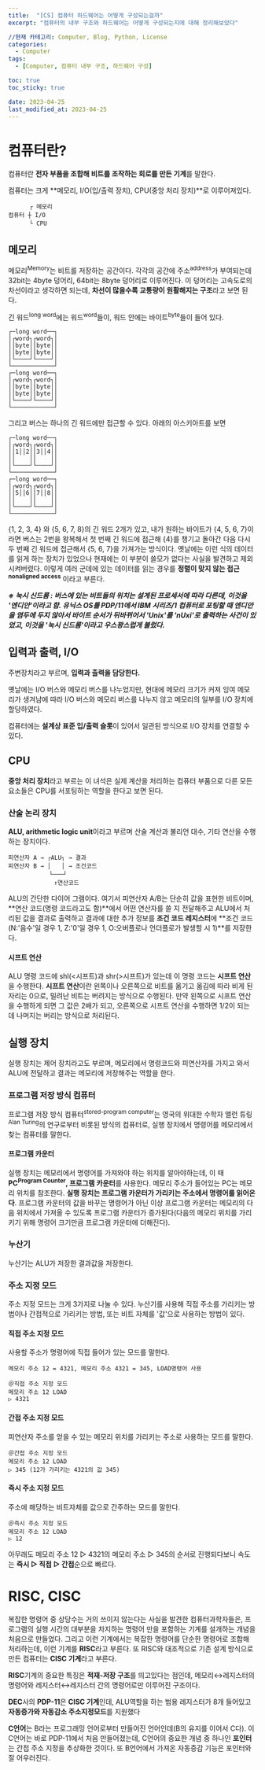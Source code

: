 ```yaml
---
title:  "[CS] 컴퓨터 하드웨어는 어떻게 구성되는걸까"
excerpt: "컴퓨터의 내부 구조와 하드웨어는 어떻게 구성되는지에 대해 정리해보았다"

//현재 카테고리: Computer, Blog, Python, License
categories:
  - Computer
tags:
  - [Computer, 컴퓨터 내부 구조, 하드웨어 구성]

toc: true
toc_sticky: true

date: 2023-04-25
last_modified_at: 2023-04-25
---
```


# 컴퓨터란?
컴퓨터란 **전자 부품을 조합해 비트를 조작하는 회로를 만든 기계**를 말한다.

컴퓨터는 크게 **메모리, I/O(입/출력 장치), CPU(중앙 처리 장치)**로 이루어져있다.

```
　　　 ┌ 메모리
컴퓨터 ┼ I/O
　　　 └ CPU
```

## 메모리
메모리<sup>Memory</sup>는 비트를 저장하는 공간이다. 각각의 공간에 주소<sup>address</sup>가 부여되는데 32bit는 4byte 덩어리, 64bit는 8byte 덩어리로 이루어진다. 이 덩어리는 고속도로의 차선이라고 생각하면 되는데, **차선이 많을수록 교통량이 원활해지는 구조**라고 보면 된다.

긴 워드<sup>long word</sup>에는 워드<sup>word</sup>들이, 워드 안에는 바이트<sup>byte</sup>들이 들어 있다.

```
┌─long word──┐
│┌word┐┌word┐│
││byte││byte││
││byte││byte││
│└────┘└────┘│
└────────────┘
┌─long word──┐
│┌word┐┌word┐│
││byte││byte││
││byte││byte││
│└────┘└────┘│
└────────────┘
```

그리고 버스는 하나의 긴 워드에만 접근할 수 있다. 아래의 아스키아트를 보면

```
┌─long word──┐
│┌word┐┌word┐│
││1││2││3││4││
││    ││    ││
│└────┘└────┘│
└────────────┘
┌─long word──┐
│┌word┐┌word┐│
││5││6││7││8││
││    ││    ││
│└────┘└────┘│
└────────────┘
```

{1, 2, 3, 4} 와 {5, 6, 7, 8}의 긴 워드 2개가 있고, 내가 원하는 바이트가 {4, 5, 6, 7}이라면 버스는 2번을 왕복해서 첫 번째 긴 워드에 접근해 {4}를 챙기고 돌아간 다음 다시 두 번째 긴 워드에 접근해서 {5, 6, 7}을 가져가는 방식이다. 옛날에는 이런 식의 데이터를 읽게 하는 장치가 있었으나 현재에는 이 부분이 쓸모가 없다는 사실을 발견하고 제외시켜버렸다. 이렇게 여러 군데에 있는 데이터를 읽는 경우를 **정렬이 맞지 않는 접근<sup>nonaligned access</sup>** 이라고 부른다.

***※ 눅시 신드롬 : 버스에 있는 비트들의 위치는 설계된 프로세서에 따라 다른데, 이것을 '엔디안'이라고 함. 유닉스 OS를 PDP/11에서 IBM 시리즈/1 컴퓨터로 포팅할 때 엔디안을 염두에 두지 않아서 바이트 순서가 뒤바뀌어서 'Unix'를 'nUxi'로 출력하는 사건이 있었고, 이것을 '눅시 신드롬'이라고 우스꽝스럽게 불렀다.***

## 입력과 출력, I/O
주변장치라고 부르며, **입력과 출력을 담당한다.**

옛날에는 I/O 버스와 메모리 버스를 나누었지만, 현대에 메모리 크기가 커져 잉여 메모리가 생겨남에 따라 I/O 버스와 메모리 버스를 나누지 않고 메모리의 일부를 I/O 장치에 할당하였다.

컴퓨터에는 **설계상 표준 입/출력 슬롯**이 있어서 일관된 방식으로 I/O 장치를 연결할 수 있다.

## CPU
**중앙 처리 장치**라고 부르는 이 녀석은 실제 계산을 처리하는 컴퓨터 부품으로 다른 모든 요소들은 CPU를 서포팅하는 역할을 한다고 보면 된다.

### 산술 논리 장치
**ALU, arithmetic logic unit**이라고 부르며 산술 계산과 불리언 대수, 기타 연산을 수행하는 장치이다.

```
피연산자 A → ┌ALU┐ → 결과
피연산자 B → │   │ → 조건코드
　　　　     └───┘
             ↑연산코드
```
ALU의 간단한 다이어 그램이다. 여기서 피연산자 A/B는 단순히 값을 표현한 비트이며, **연산 코드(명령 코드라고도 함)**에서 어떤 연산자를 쓸 지 전달해주고 ALU에서 처리된 값을 결과로 출력하고 결과에 대한 추가 정보를 **조건 코드 레지스터**에 **조건 코드(N:'음수'일 경우 1, Z:'0'일 경우 1, O:오버플로나 언더플로가 발생할 시 1)**를 저장한다.

#### 시프트 연산
ALU 명령 코드에 shl(<시프트)과 shr(>시프트)가 있는데 이 명령 코드는 **시프트 연산**을 수행한다. **시프트 연산**이란 왼쪽이나 오른쪽으로 비트를 옮기고 옮김에 따라 비게 된 자리는 0으로, 밀려난 비트는 버려지는 방식으로 수행된다. 만약 왼쪽으로 시프트 연산을 수행하게 되면 그 값은 2배가 되고, 오른쪽으로 시프트 연산을 수행하면 1/2이 되는데 나머지는 버리는 방식으로 처리된다.

## 실행 장치
실행 장치는 제어 장치라고도 부르며, 메모리에서 명령코드와 피연산자를 가지고 와서 ALU에 전달하고 결과는 메모리에 저장해주는 역할을 한다.

### 프로그램 저장 방식 컴퓨터
프로그램 저장 방식 컴퓨터<sup>stored-program computer</sup>는 영국의 위대한 수학자 앨런 튜링<sup>Alan Turing</sup>의 연구로부터 비롯된 방식의 컴퓨터로, 실행 장치에서 명령어를 메모리에서 찾는 컴퓨터를 말한다. 

#### 프로그램 카운터
실행 장치는 메모리에서 명령어를 가져와야 하는 위치를 알아야하는데, 이 때 **PC<sup>Program Counter</sup>, 프로그램 카운터**를 사용한다. 메모리 주소가 들어있는 PC는 메모리 위치를 참조한다. **실행 장치는 프로그램 카운터가 가리키는 주소에서 명령어를 읽어온다**. 프로그램 카운터의 값을 바꾸는 명령어가 아닌 이상 프로그램 카운터는 메모리의 다음 위치에서 가져올 수 있도록 프로그램 카운터가 증가된다(다음의 메모리 위치를 가리키기 위해 명령어 크기만큼 프로그램 카운터에 더해진다).

### 누산기
누산기는 ALU가 저장한 결과값을 저장한다.

### 주소 지정 모드
주소 지정 모드는 크게 3가지로 나눌 수 있다. 누산기를 사용해 직접 주소를 가리키는 방법이나 간접적으로 가리키는 방법, 또는 비트 자체를 '값'으로 사용하는 방법이 있다.

#### 직접 주소 지정 모드
사용할 주소가 명령어에 직접 들어가 있는 모드를 말한다.

```
메모리 주소 12 = 4321, 메모리 주소 4321 = 345, LOAD명령어 사용

＠직접 주소 지정 모드
메모리 주소 12 LOAD
▷ 4321
```

#### 간접 주소 지정 모드
피연산자 주소를 얻을 수 있는 메모리 위치를 가리키는 주소로 사용하는 모드를 말한다.

```
＠간접 주소 지정 모드
메모리 주소 12 LOAD 
▷ 345 (12가 가리키는 4321의 값 345)
```

#### 즉시 주소 지정 모드
주소에 해당하는 비트자체를 값으로 간주하는 모드를 말한다.

```
＠즉시 주소 지정 모드
메모리 주소 12 LOAD
▷ 12
```

아무래도 메모리 주소 12 ▷ 4321의 메모리 주소 ▷ 345의 순서로 진행되다보니
속도는 **즉시 ▷ 직접 ▷ 간접**순으로 빠르다.

# RISC, CISC
복잡한 명령어 중 상당수는 거의 쓰이지 않는다는 사실을 발견한 컴퓨터과학자들은, 프로그램의 실행 시간의 대부분을 차지하는 명령어 만을 포함하는 기계를 설개하는 개념을 처음으로 만들었다. 그리고 이런 기계에서는 복잡한 명령어를 단순한 명령어로 조합해 처리하는데, 이런 기계를 **RISC**라고 부른다. 또 RISC와 대조적으로 기존 설계 방식으로 만든 컴퓨터는 **CISC 기계**라고 부른다.

**RISC**기계의 중요한 특징은 **적재-저장 구조**를 띄고있다는 점인데, 메모리↔레지스터의 명령어와 레지스터↔레지스터 간의 명령어로만 이루어진 구조이다.

**DEC**사의 **PDP-11**은 **CISC 기계**인데, ALU역할을 하는 범용 레지스터가 8개 들어있고 **자동증가와 자동감소 주소지정모드**를 지원했다

**C언어**는 B라는 프로그래밍 언어로부터 만들어진 언어인데(B의 유지를 이어서 C다). 이 C언어는 바로 PDP-11에서 처음 만들어졌는데, C언어의 중요한 개념 중 하나인 **포인터**는 간접 주소 지정을 추상화한 것이다. 또 B언어에서 가져온 자동증감 기능은 포인터와 잘 어우러진다.